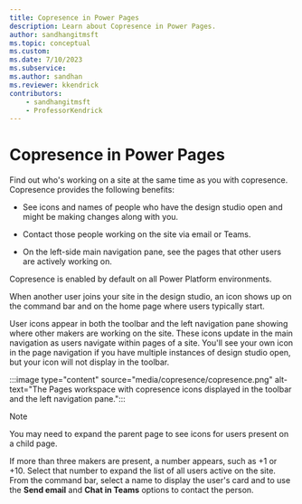 ```yaml
---
title: Copresence in Power Pages  
description: Learn about Copresence in Power Pages.  
author: sandhangitmsft  
ms.topic: conceptual  
ms.custom:  
ms.date: 7/10/2023  
ms.subservice:  
ms.author: sandhan  
ms.reviewer: kkendrick  
contributors:  
    - sandhangitmsft
    - ProfessorKendrick
---
```


# Copresence in Power Pages 

Find out who's working on a site at the same time as you with copresence. Copresence provides the following benefits:

- See icons and names of people who have the design studio open and might be making changes along with you.

- Contact those people working on the site via email or Teams.

- On the left-side main navigation pane, see the pages that other users are actively working on.

Copresence is enabled by default on all Power Platform environments.

When another user joins your site in the design studio, an icon shows up on the command bar and on the home page where users typically start.

User icons appear in both the toolbar and the left navigation pane showing where other makers are working on the site. These icons update in the main navigation as users navigate within pages of a site. You'll see your own icon in the page navigation if you have multiple instances of design studio open, but your icon will not display in the toolbar.

:::image type="content" source="media/copresence/copresence.png" alt-text="The Pages workspace with copresence icons displayed in the toolbar and the left navigation pane.":::

> [!NOTE]
> You may need to expand the parent page to see icons for users present on a child page.

If more than three makers are present, a number appears, such as +1 or +10. Select that number to expand the list of all users active on the site. From the command bar, select a name to display the user's card and to use the **Send email** and **Chat in Teams** options to contact the person.




